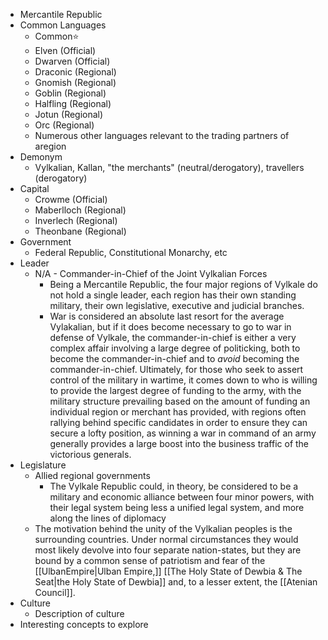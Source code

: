 - Mercantile Republic
- Common Languages
	- Common⭐
	- Elven (Official)
	- Dwarven (Official)
	- Draconic (Regional)
	- Gnomish (Regional)
	- Goblin (Regional)
	- Halfling (Regional)
	- Jotun (Regional)
	- Orc (Regional)
	- Numerous other languages relevant to the trading partners of aregion
- Demonym
	- Vylkalian, Kallan, "the merchants" (neutral/derogatory), travellers (derogatory)
- Capital
	- Crowme (Official)
	- Maberlloch (Regional)
	- Inverlech (Regional)
	- Theonbane (Regional)
- Government
	- Federal Republic, Constitutional Monarchy, etc
- Leader
	- N/A - Commander-in-Chief of the Joint Vylkalian Forces
		- Being a Mercantile Republic, the four major regions of Vylkale do not hold a single leader, each region has their own standing military, their own legislative, executive and judicial branches.
		- War is considered an absolute last resort for the average Vylakalian, but if it does become necessary to go to war in defense of Vylkale, the commander-in-chief is either a very complex affair involving a large degree of politicking, both to become the commander-in-chief and to *avoid* becoming the commander-in-chief.
		  Ultimately, for those who seek to assert control of the military in wartime, it comes down to who is willing to provide the largest degree of funding to the army, with the military structure prevailing based on the amount of funding an individual region or merchant has provided, with regions often rallying behind specific candidates in order to ensure they can secure a lofty position, as winning a war in command of an army generally provides a large boost into the business traffic of the victorious generals.
- Legislature
	- Allied regional governments
		- The Vylkale Republic could, in theory, be considered to be a military and economic alliance between four minor powers, with their legal system being less a unified legal system, and more along the lines of diplomacy
	- The motivation behind the unity of the Vylkalian peoples is the surrounding countries.
	  Under normal circumstances they would most likely devolve into four separate nation-states, but they are bound by a common sense of patriotism and fear of the [[UlbanEmpire|Ulban Empire,]] [[The Holy State of Dewbia & The Seat|the Holy State of Dewbia]] and, to a lesser extent, the [[Atenian Council]].
- Culture
	- Description of culture
- Interesting concepts to explore